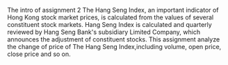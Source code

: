 The intro of assignment 2
The Hang Seng Index, an important indicator of Hong Kong stock market prices, is calculated from the values of several constituent stock markets. Hang Seng Index is calculated and quarterly reviewed by Hang Seng Bank's subsidiary Limited Company, which announces the adjustment of constituent stocks.
This assignment analyze the change of price of The Hang Seng Index,including volume, open price, close price and so on.
